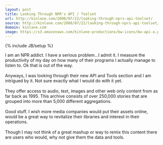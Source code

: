 ```yaml
---
layout: post
title: Looking Through NPR's API / Toolset
url: http://kinlane.com/2008/07/22/looking-through-nprs-api-toolset/
source: http://kinlane.com/2008/07/22/looking-through-nprs-api-toolset/
domain: kinlane.com
image: https://s3.amazonaws.com/kinlane-productions/bw-icons/bw-api-a.png
---
```

{% include JB/setup %}

<p>
     I am an NPR addict. I have a serious problem...I admit it. I measure the productivity of my day on how many of their programs I actually manage to listen to. Ok that is out of the way.
     <br />
     <br />
     Anyways, I was looking through their new API and Tools section and I am intrigued by it. Not sure exactly what I would do with it yet.
     <br />
     <br />
     They offer access to audio, text, images and other web only content from as far back as 1995. This archive consists of over 250,000 stories that are grouped into more than 5,000 different aggregations.
     <br />
     <br />
     Good stuff. I wish more media companies would put their assets online, would be a great way to revitalize their libraries and interest in their operations.
     <br />
     <br />
     Though I may not think of a great mashup or way to remix this content there are users who would, why not give them the data and tools.
</p>